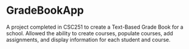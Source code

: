 # GradeBookApp
A project completed in CSC251 to create a Text-Based Grade Book for a school. Allowed the ability to create courses, populate courses, add assignments, and display information for each student and course. 
